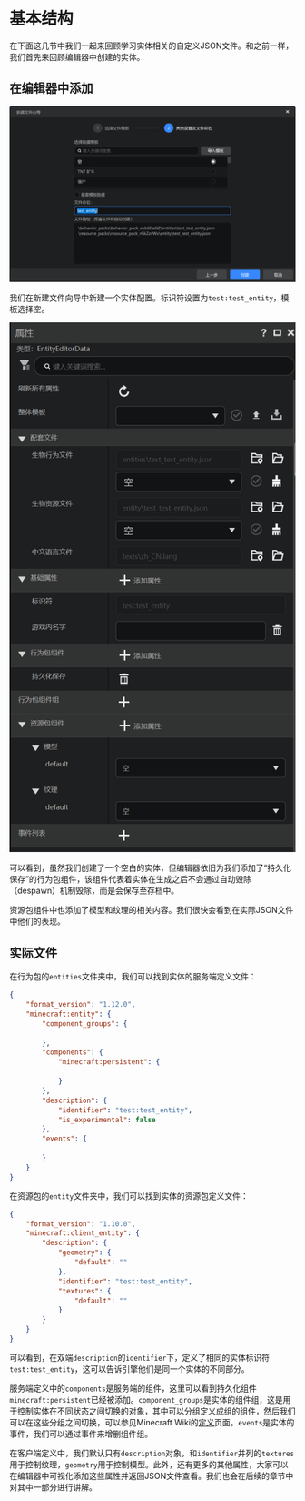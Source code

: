 # 基本结构

在下面这几节中我们一起来回顾学习实体相关的自定义JSON文件。和之前一样，我们首先来回顾编辑器中创建的实体。

## 在编辑器中添加

![image-20240923110420440](./assets/image-20240923110420440.png)

我们在新建文件向导中新建一个实体配置。标识符设置为`test:test_entity`，模板选择空。

![image-20240923110506668](./assets/image-20240923110506668.png)

可以看到，虽然我们创建了一个空白的实体，但编辑器依旧为我们添加了“持久化保存”的行为包组件，该组件代表着实体在生成之后不会通过自动毁除（despawn）机制毁除，而是会保存至存档中。

资源包组件中也添加了模型和纹理的相关内容。我们很快会看到在实际JSON文件中他们的表现。

## 实际文件

在行为包的`entities`文件夹中，我们可以找到实体的服务端定义文件：

```json
{
    "format_version": "1.12.0",
    "minecraft:entity": {
        "component_groups": {

        },
        "components": {
            "minecraft:persistent": {

            }
        },
        "description": {
            "identifier": "test:test_entity",
            "is_experimental": false
        },
        "events": {

        }
    }
}
```

在资源包的`entity`文件夹中，我们可以找到实体的资源包定义文件：

```json
{
    "format_version": "1.10.0",
    "minecraft:client_entity": {
        "description": {
            "geometry": {
                "default": ""
            },
            "identifier": "test:test_entity",
            "textures": {
                "default": ""
            }
        }
    }
}
```

可以看到，在双端`description`的`identifier`下，定义了相同的实体标识符`test:test_entity`，这可以告诉引擎他们是同一个实体的不同部分。

服务端定义中的`components`是服务端的组件，这里可以看到持久化组件`minecraft:persistent`已经被添加。`component_groups`是实体的组件组，这是用于控制实体在不同状态之间切换的对象，其中可以分组定义成组的组件，然后我们可以在这些分组之间切换，可以参见Minecraft Wiki的[定义](https://zh.minecraft.wiki/w/%E5%AE%9A%E4%B9%89)页面。`events`是实体的事件，我们可以通过事件来增删组件组。

在客户端定义中，我们默认只有`description`对象，和`identifier`并列的`textures`用于控制纹理，`geometry`用于控制模型。此外，还有更多的其他属性，大家可以在编辑器中可视化添加这些属性并返回JSON文件查看。我们也会在后续的章节中对其中一部分进行讲解。
